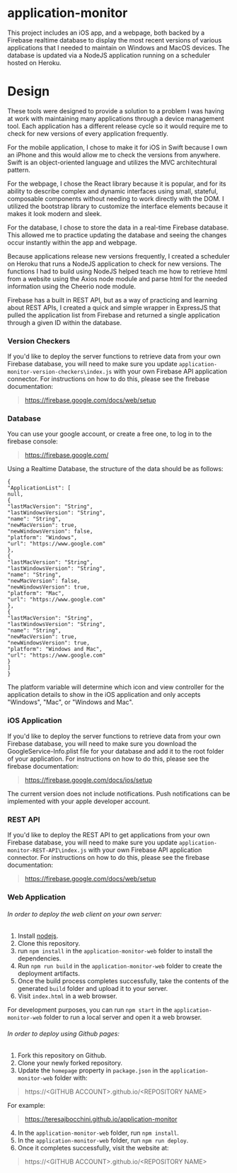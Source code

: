 # application-monitor

This project includes an iOS app, and a webpage, both backed by a Firebase realtime database to display the most recent versions of various applications that I needed to maintain on Windows and MacOS devices. The database is updated via a NodeJS application running on a scheduler hosted on Heroku.

# Design

These tools were designed to provide a solution to a problem I was having at work with maintaining many applications through a device management tool. Each application has a different release cycle so it would require me to check for new versions of every application frequently.

For the mobile application, I chose to make it for iOS in Swift because I own an iPhone and this would allow me to check the versions from anywhere. Swift is an object-oriented language and utilizes the MVC architechtural pattern.

For the webpage, I chose the React library because it is popular, and for its ability to describe complex and dynamic interfaces using small, stateful, composable components without needing to work directly with the DOM. I utilized the bootstrap library to customize the interface elements because it makes it look modern and sleek.

For the database, I chose to store the data in a real-time Firebase database. This allowed me to practice updating the database and seeing the changes occur instantly within the app and webpage.

Because applications release new versions frequently, I created a scheduler on Heroku that runs a NodeJS application to check for new versions. The functions I had to build using NodeJS helped teach me how to retrieve html from a website using the Axios node module and parse html for the needed information using the Cheerio node module.

Firebase has a built in REST API, but as a way of practicing and learning about REST APIs, I created a quick and simple wrapper in ExpressJS that pulled the application list from Firebase and returned a single application through a given ID within the database.

### Version Checkers

If you'd like to deploy the server functions to retrieve data from your own Firebase database, you will need to make sure you update `application-monitor-version-checkers\index.js` with your own Firebase API application connector. For instructions on how to do this, please see the firebase documentation:

> https://firebase.google.com/docs/web/setup

### Database

You can use your google account, or create a free one, to log in to the firebase console:

> https://firebase.google.com/

Using a Realtime Database, the structure of the data should be as follows:

```
{
"ApplicationList": [
null,
{
"lastMacVersion": "String",
"lastWindowsVersion": "String",
"name": "String",
"newMacVersion": true,
"newWindowsVersion": false,
"platform": "Windows",
"url": "https://www.google.com"
},
{
"lastMacVersion": "String",
"lastWindowsVersion": "String",
"name": "String",
"newMacVersion": false,
"newWindowsVersion": true,
"platform": "Mac",
"url": "https://www.google.com"
},
{
"lastMacVersion": "String",
"lastWindowsVersion": "String",
"name": "String",
"newMacVersion": true,
"newWindowsVersion": true,
"platform": "Windows and Mac",
"url": "https://www.google.com"
}
]
}
```

The platform variable will determine which icon and view controller for the application details to show in the iOS application and only accepts "Windows", "Mac", or "Windows and Mac".

### iOS Application

If you'd like to deploy the server functions to retrieve data from your own Firebase database, you will need to make sure you download the GoogleService-Info.plist file for your database and add it to the root folder of your application. For instructions on how to do this, please see the firebase documentation:

> https://firebase.google.com/docs/ios/setup

The current version does not include notifications. Push notifications can be implemented with your apple developer account.

### REST API

If you'd like to deploy the REST API to get applications from your own Firebase database, you will need to make sure you update `application-monitor-REST-API\index.js` with your own Firebase API application connector. For instructions on how to do this, please see the firebase documentation:

> https://firebase.google.com/docs/web/setup

### Web Application

###### In order to deploy the web client on your own server:

1. Install [nodejs](https://nodejs.org).
2. Clone this repository.
3. run `npm install` in the `application-monitor-web` folder to install the dependencies.
4. Run `npm run build` in the `application-monitor-web` folder to create the deployment artifacts.
5. Once the build process completes successfully, take the contents of the generated `build` folder and upload it to your server.
6. Visit `index.html` in a web browser.

For development purposes, you can run `npm start` in the `application-monitor-web` folder to run a local server and open it a web browser.

###### In order to deploy using Github pages:

1. Fork this repository on Github.
2. Clone your newly forked repository.
3. Update the `homepage` property in `package.json` in the `application-monitor-web` folder with:

> https://\<GITHUB ACCOUNT\>.github.io/\<REPOSITORY NAME\>

For example:

> https://teresajbocchini.github.io/application-monitor

4. In the `application-monitor-web` folder, run `npm install`.
5. In the `application-monitor-web` folder, run `npm run deploy`.
6. Once it completes successfully, visit the website at:

> https://\<GITHUB ACCOUNT\>.github.io/\<REPOSITORY NAME\>

